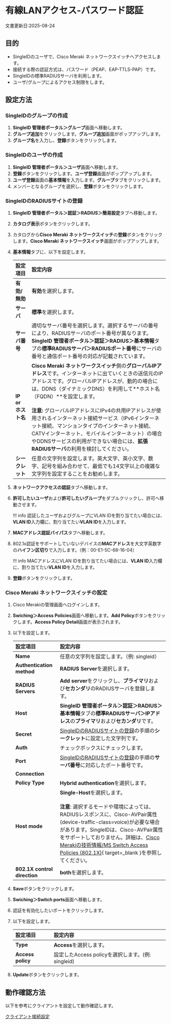 # 有線LANアクセス-パスワード認証
文書更新日:2025-08-24

## 目的
* SingleIDのユーザで、Cisco Meraki ネットワークスイッチへアクセスします。
* 接続する際の認証方式は、パスワード（PEAP、EAP-TTLS-PAP）です。
* SingleIDの標準RADIUSサーバを利用します。
* ユーザ/グループによるアクセス制限をします。

## 設定方法
### SingleIDのグループの作成
1. **SingleID 管理者ポータル＞グループ**画面へ移動します。
2. **グループ追加**をクリックします。**グループ追加**画面がポップアップします。
3. **グループ名**を入力し、**登録**ボタンをクリックします。

### SingleIDのユーザの作成
1. **SingleID 管理者ポータル＞ユーザ**画面へ移動します。
2. **登録**ボタンをクリックします。**ユーザ登録**画面がポップアップします。
3. **ユーザ登録**画面の**基本情報**を入力します。**グループ**タブをクリックします。
4. メンバーとなるグループを選択し、**登録**ボタンをクリックします。

### SingleIDのRADIUSサイトの登録
1. **SingleID 管理者ポータル＞認証＞RADIUS＞簡易設定**タブへ移動します。
2. **カタログ表示**ボタンをクリックします。
3. カタログから**Cisco Meraki ネットワークスイッチ**の**登録**ボタンをクリックします。**Cisco Meraki ネットワークスイッチ**画面がポップアップします。
4. **基本情報**タブに、以下を設定します。

    | **設定項目** | **設定内容** |
    | :--- | :--- |
    | **有効/無効** | **有効**を選択します。 |
    | **サーバ** | **標準**を選択します。 |
    | **サーバ番号** | 適切なサーバ番号を選択します。選択するサーバの番号により、RADIUSサーバのポート番号が異なります。**SingleID 管理者ポータル＞認証＞RADIUS＞基本情報**タブの**標準RADIUSサーバ＞RADIUSポート番号**にサーバの番号と通信ポート番号の対応が記載されています。 |
    | **IP or ホスト名** | **Cisco Meraki ネットワークスイッチ**側の**グローバルIPアドレス**です。インターネットに出ていくときの送信元のIPアドレスです。グローバルIPアドレスが、動的の場合には、DDNS（ダイナミックDNS）を利用して**ホスト名（FQDN）**を設定します。<br><br>**注意:** グローバルIPアドレスにIPv4の共用IPアドレスが使用されるインターネット接続サービス（IPv6インターネット接続、マンションタイプのインターネット接続、CATVインターネット、モバイルインターネット）の場合やDDNSサービスの利用ができない場合には、**拡張RADIUSサーバ**の利用を検討してください。 |
    | **シークレット** | 任意の文字列を設定します。英大文字、英小文字、数字、記号を組み合わせて、最低でも14文字以上の複雑な文字列を設定することをお勧めします。 |

5. **ネットワークアクセスの認証**タブへ移動します。
6. **許可したいユーザ**および**許可したいグループ**をダブルクリックし、許可へ移動させます。

    !!! info
        認証したユーザおよびグループにVLAN IDを割り当てたい場合には、**VLAN ID**入力欄に、割り当てたい**VLAN ID**を入力します。

7. **MACアドレス認証バイパス**タブへ移動します。
8. 802.1x認証をサポートしていないデバイスの**MACアドレス**を大文字英数字の**ハイフン区切り**で入力します。（例：00-E1-5C-68-16-04）

    !!! info
        MACアドレスにVLAN IDを割り当てたい場合には、**VLAN ID**入力欄に、割り当てたい**VLAN ID**を入力します。

9. **登録**ボタンをクリックします。

### Cisco Meraki ネットワークスイッチの設定
1. Cisco Merakiの管理画面へログインします。
2. **Swiching＞Access Policies**画面へ移動します。**Add Policy**ボタンをクリックします。**Access Policy Detail**画面が表示されます。
3. 以下を設定します。

    | **設定項目** | **設定内容** |
    | :--- | :--- |
    | **Name** | 任意の文字列を設定します。（例: singleid） |
    | **Authentication method**| **RADIUS Server**を選択します。 |
    | **RADIUS Servers** | **Add server**をクリックし、**プライマリ**および**セカンダリ**のRADIUSサーバを登録します。 |
    | **Host** | **SingleID 管理者ポータル＞認証＞RADIUS＞基本情報**タブの**標準RADIUSサーバ＞IPアドレス**の**プライマリ**および**セカンダリ**です。 |
    | **Secret** | [SingleIDのRADIUSサイトの登録](#singleidのradiusサイトの登録)の手順の**シークレット**に設定した文字列です。 |
    | **Auth** | チェックボックスにチェックします。 |
    | **Port** | [SingleIDのRADIUSサイトの登録](#singleidのradiusサイトの登録)の手順の**サーバ番号**に対応したポート番号です。 |
    | **Connection** ||
    | **Policy Type** | **Hybrid authentication**を選択します。 |
    | **Host mode** | **Single-Host**を選択します。<br><br>**注意**: 選択するモードや環境によっては、RADIUSレスポンスに、Cisco-AVPair属性(device-traffic-class=voice)が必要な場合があります。SingleIDは、Cisco-AVPair属性をサポートしておりません。詳細は、[Cisco Merakiの技術情報/MS Switch Access Policies (802.1X)](https://documentation.meraki.com/MS/Access_Control/MS_Switch_Access_Policies_(802.1X)){ target=_blank }を参照してください。 |
    | **802.1X control direction** | **both**を選択します。 |

4. **Save**ボタンをクリックします。
5. **Swiching＞Switch ports**画面へ移動します。
6. 認証を有効化したいポートをクリックします。
7. 以下を設定します。

    | **設定項目** | **設定内容** |
    | :--- | :--- |
    | **Type** | **Access**を選択します。 |
    | **Access policy**| 設定したAccess policyを選択します。(例: singleid) |

8. **Update**ボタンをクリックします。

## 動作確認方法
以下を参考にクライアントを設定して動作確認します。

[クライアント接続設定](../clients/index.md)
